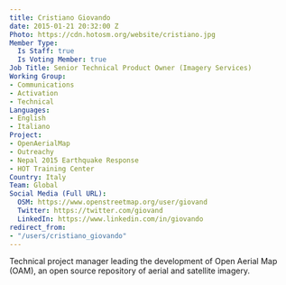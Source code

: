 ```yaml
---
title: Cristiano Giovando
date: 2015-01-21 20:32:00 Z
Photo: https://cdn.hotosm.org/website/cristiano.jpg
Member Type:
  Is Staff: true
  Is Voting Member: true
Job Title: Senior Technical Product Owner (Imagery Services)
Working Group:
- Communications
- Activation
- Technical
Languages:
- English
- Italiano
Project:
- OpenAerialMap
- Outreachy
- Nepal 2015 Earthquake Response
- HOT Training Center
Country: Italy
Team: Global
Social Media (Full URL):
  OSM: https://www.openstreetmap.org/user/giovand
  Twitter: https://twitter.com/giovand
  LinkedIn: https://www.linkedin.com/in/giovando
redirect_from:
- "/users/cristiano_giovando"
---
```


<p>Technical project manager leading the development of Open Aerial Map (OAM), an open source repository of aerial and satellite imagery.</p>
